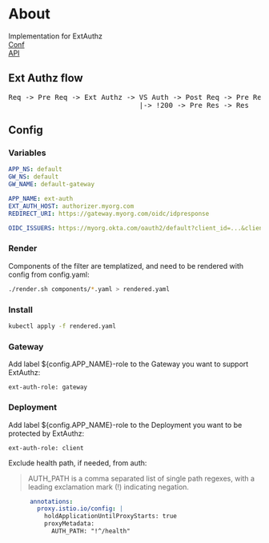 # About
Implementation for ExtAuthz  
[Conf](https://www.envoyproxy.io/docs/envoy/latest/configuration/http/http_filters/ext_authz_filter)  
[API](https://www.envoyproxy.io/docs/envoy/latest/api-v3/extensions/filters/http/ext_authz/v3/ext_authz.proto#extensions-filters-http-ext-authz-v3-extauthz)  

## Ext Authz flow
<pre>
Req -> Pre Req -> Ext Authz -> VS Auth -> Post Req -> Pre Res -> Svc -> Res  
                               |-> !200 -> Pre Res -> Res
</pre>

## Config
### Variables
```yaml
APP_NS: default
GW_NS: default
GW_NAME: default-gateway

APP_NAME: ext-auth
EXT_AUTH_HOST: authorizer.myorg.com
REDIRECT_URI: https://gateway.myorg.com/oidc/idpresponse

OIDC_ISSUERS: https://myorg.okta.com/oauth2/default?client_id=...&client_secret=...&scope=openid email profile address phone offline_access,https://myorg.okta.com?client_id=...&client_secret=...&scope=openid email profile address phone offline_access,https://cognito-idp.us-east-1.amazonaws.com/us-east-1_...?client_id=...&https://cognito-idp.us-west-2.amazonaws.com/us-west-2_...?client_id=...
```

### Render
Components of the filter are templatized, and need to be rendered with config from config.yaml:
```bash
./render.sh components/*.yaml > rendered.yaml
```

### Install
```bash
kubectl apply -f rendered.yaml 
```

### Gateway
Add label ${config.APP_NAME}-role to the Gateway you want to support ExtAuthz:
```
ext-auth-role: gateway
```

### Deployment
Add label ${config.APP_NAME}-role to the Deployment you want to be protected by ExtAuthz:
```
ext-auth-role: client
```

Exclude health path, if needed, from auth:
> AUTH_PATH is a comma separated list of single path regexes, with a leading exclamation mark (!) indicating negation.
```yaml
      annotations:
        proxy.istio.io/config: |
          holdApplicationUntilProxyStarts: true
          proxyMetadata:
            AUTH_PATH: "!^/health"

```

